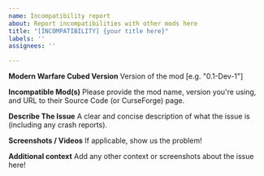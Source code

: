```yaml
---
name: Incompatibility report
about: Report incompatibilities with other mods here
title: "[INCOMPATIBILITY] {your title here}"
labels: ''
assignees: ''

---
```


**Modern Warfare Cubed Version**
Version of the mod [e.g. "0.1-Dev-1"]

**Incompatible Mod(s)**
Please provide the mod name, version you're using, and URL to their Source Code (or CurseForge) page.

**Describe The Issue**
A clear and concise description of what the issue is (including any crash reports).

**Screenshots / Videos**
If applicable, show us the problem!

**Additional context**
Add any other context or screenshots about the issue here!
